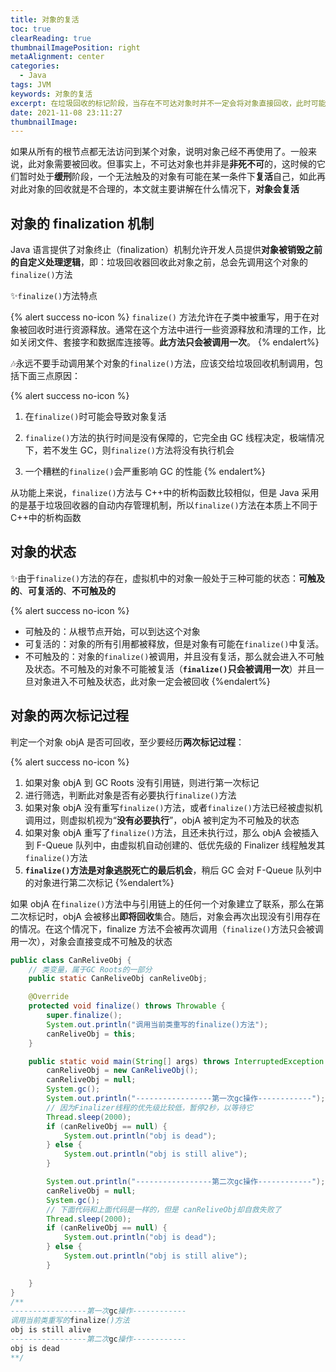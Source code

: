 ```yaml
---
title: 对象的复活
toc: true
clearReading: true
thumbnailImagePosition: right
metaAlignment: center
categories:
  - Java
tags: JVM
keywords: 对象的复活
excerpt: 在垃圾回收的标记阶段，当存在不可达对象时并不一定会将对象直接回收，此时可能存在对象的复活
date: 2021-11-08 23:11:27
thumbnailImage:
---
```


<!-- toc -->

如果从所有的根节点都无法访问到某个对象，说明对象己经不再使用了。一般来说，此对象需要被回收。但事实上，不可达对象也并非是**非死不可**的，这时候的它们暂时处于**缓刑**阶段，一个无法触及的对象有可能在某一条件下**复活**自己，如此再对此对象的回收就是不合理的，本文就主要讲解在什么情况下，**对象会复活**

## 对象的 finalization 机制

Java 语言提供了对象终止（finalization）机制允许开发人员提供**对象被销毁之前的自定义处理逻辑**，即：垃圾回收器回收此对象之前，总会先调用这个对象的`finalize()`方法

:sparkles:`finalize()`方法特点

{% alert success no-icon %}
`finalize()` 方法允许在子类中被重写，用于在对象被回收时进行资源释放。通常在这个方法中进行一些资源释放和清理的工作，比如关闭文件、套接字和数据库连接等。**此方法只会被调用一次**。
{% endalert%}

:notes:永远不要手动调用某个对象的`finalize()`方法，应该交给垃圾回收机制调用，包括下面三点原因：

{% alert success no-icon %}

1. 在`finalize()`时可能会导致对象复活

2. `finalize()`方法的执行时间是没有保障的，它完全由 GC 线程决定，极端情况下，若不发生 GC，则`finalize()`方法将没有执行机会

3. 一个糟糕的`finalize()`会严重影响 GC 的性能
   {% endalert%}

从功能上来说，`finalize()`方法与 C++中的析构函数比较相似，但是 Java 采用的是基于垃圾回收器的自动内存管理机制，所以`finalize()`方法在本质上不同于 C++中的析构函数

## 对象的状态

:sparkles:由于`finalize()`方法的存在，虚拟机中的对象一般处于三种可能的状态：**可触及的**、**可复活的**、**不可触及的**

{% alert success no-icon %}

- 可触及的：从根节点开始，可以到达这个对象
- 可复活的：对象的所有引用都被释放，但是对象有可能在`finalize()`中复活。
- 不可触及的：对象的`finalize()`被调用，并且没有复活，那么就会进入不可触及状态。不可触及的对象不可能被复活（**`finalize()`只会被调用一次**）并且一旦对象进入不可触及状态，此对象一定会被回收
  {%endalert%}

## 对象的两次标记过程

判定一个对象 objA 是否可回收，至少要经历**两次标记过程**：

{% alert success no-icon %}

1. 如果对象 objA 到 GC Roots 没有引用链，则进行第一次标记
2. 进行筛选，判断此对象是否有必要执行`finalize()`方法
3. 如果对象 objA 没有重写`finalize()`方法，或者`finalize()`方法已经被虚拟机调用过，则虚拟机视为“**没有必要执行**”，objA 被判定为不可触及的状态
4. 如果对象 objA 重写了`finalize()`方法，且还未执行过，那么 objA 会被插入到 F-Queue 队列中，由虚拟机自动创建的、低优先级的 Finalizer 线程触发其`finalize()`方法
5. **`finalize()`方法是对象逃脱死亡的最后机会**，稍后 GC 会对 F-Queue 队列中的对象进行第二次标记
   {%endalert%}

如果 objA 在`finalize()`方法中与引用链上的任何一个对象建立了联系，那么在第二次标记时，objA 会被移出**即将回收**集合。随后，对象会再次出现没有引用存在的情况。在这个情况下，finalize 方法不会被再次调用（`finalize()`方法只会被调用一次），对象会直接变成不可触及的状态

```java
public class CanReliveObj {
    // 类变量，属于GC Roots的一部分
    public static CanReliveObj canReliveObj;

    @Override
    protected void finalize() throws Throwable {
        super.finalize();
        System.out.println("调用当前类重写的finalize()方法");
        canReliveObj = this;
    }

    public static void main(String[] args) throws InterruptedException {
        canReliveObj = new CanReliveObj();
        canReliveObj = null;
        System.gc();
        System.out.println("-----------------第一次gc操作------------");
        // 因为Finalizer线程的优先级比较低，暂停2秒，以等待它
        Thread.sleep(2000);
        if (canReliveObj == null) {
            System.out.println("obj is dead");
        } else {
            System.out.println("obj is still alive");
        }

        System.out.println("-----------------第二次gc操作------------");
        canReliveObj = null;
        System.gc();
        // 下面代码和上面代码是一样的，但是 canReliveObj却自救失败了
        Thread.sleep(2000);
        if (canReliveObj == null) {
            System.out.println("obj is dead");
        } else {
            System.out.println("obj is still alive");
        }

    }
}
/**
-----------------第一次gc操作------------
调用当前类重写的finalize()方法
obj is still alive
-----------------第二次gc操作------------
obj is dead
**/
```
